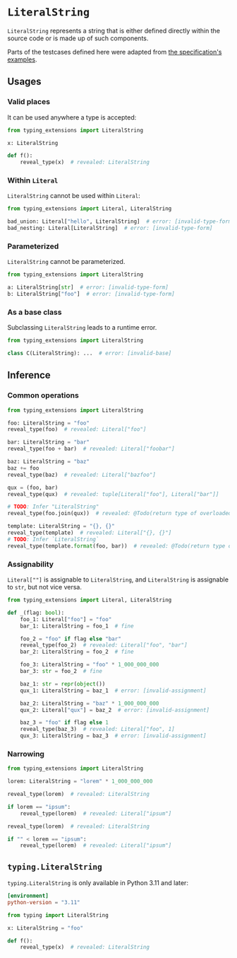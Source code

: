 # `LiteralString`

`LiteralString` represents a string that is either defined directly within the source code or is
made up of such components.

Parts of the testcases defined here were adapted from [the specification's examples][1].

## Usages

### Valid places

It can be used anywhere a type is accepted:

```py
from typing_extensions import LiteralString

x: LiteralString

def f():
    reveal_type(x)  # revealed: LiteralString
```

### Within `Literal`

`LiteralString` cannot be used within `Literal`:

```py
from typing_extensions import Literal, LiteralString

bad_union: Literal["hello", LiteralString]  # error: [invalid-type-form]
bad_nesting: Literal[LiteralString]  # error: [invalid-type-form]
```

### Parameterized

`LiteralString` cannot be parameterized.

```py
from typing_extensions import LiteralString

a: LiteralString[str]  # error: [invalid-type-form]
b: LiteralString["foo"]  # error: [invalid-type-form]
```

### As a base class

Subclassing `LiteralString` leads to a runtime error.

```py
from typing_extensions import LiteralString

class C(LiteralString): ...  # error: [invalid-base]
```

## Inference

### Common operations

```py
from typing_extensions import LiteralString

foo: LiteralString = "foo"
reveal_type(foo)  # revealed: Literal["foo"]

bar: LiteralString = "bar"
reveal_type(foo + bar)  # revealed: Literal["foobar"]

baz: LiteralString = "baz"
baz += foo
reveal_type(baz)  # revealed: Literal["bazfoo"]

qux = (foo, bar)
reveal_type(qux)  # revealed: tuple[Literal["foo"], Literal["bar"]]

# TODO: Infer "LiteralString"
reveal_type(foo.join(qux))  # revealed: @Todo(return type of overloaded function)

template: LiteralString = "{}, {}"
reveal_type(template)  # revealed: Literal["{}, {}"]
# TODO: Infer `LiteralString`
reveal_type(template.format(foo, bar))  # revealed: @Todo(return type of overloaded function)
```

### Assignability

`Literal[""]` is assignable to `LiteralString`, and `LiteralString` is assignable to `str`, but not
vice versa.

```py
from typing_extensions import Literal, LiteralString

def _(flag: bool):
    foo_1: Literal["foo"] = "foo"
    bar_1: LiteralString = foo_1  # fine

    foo_2 = "foo" if flag else "bar"
    reveal_type(foo_2)  # revealed: Literal["foo", "bar"]
    bar_2: LiteralString = foo_2  # fine

    foo_3: LiteralString = "foo" * 1_000_000_000
    bar_3: str = foo_2  # fine

    baz_1: str = repr(object())
    qux_1: LiteralString = baz_1  # error: [invalid-assignment]

    baz_2: LiteralString = "baz" * 1_000_000_000
    qux_2: Literal["qux"] = baz_2  # error: [invalid-assignment]

    baz_3 = "foo" if flag else 1
    reveal_type(baz_3)  # revealed: Literal["foo", 1]
    qux_3: LiteralString = baz_3  # error: [invalid-assignment]
```

### Narrowing

```py
from typing_extensions import LiteralString

lorem: LiteralString = "lorem" * 1_000_000_000

reveal_type(lorem)  # revealed: LiteralString

if lorem == "ipsum":
    reveal_type(lorem)  # revealed: Literal["ipsum"]

reveal_type(lorem)  # revealed: LiteralString

if "" < lorem == "ipsum":
    reveal_type(lorem)  # revealed: Literal["ipsum"]
```

## `typing.LiteralString`

`typing.LiteralString` is only available in Python 3.11 and later:

```toml
[environment]
python-version = "3.11"
```

```py
from typing import LiteralString

x: LiteralString = "foo"

def f():
    reveal_type(x)  # revealed: LiteralString
```

[1]: https://typing.readthedocs.io/en/latest/spec/literal.html#literalstring
